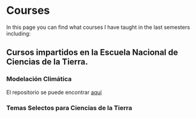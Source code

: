 # Courses



In this page you can find what courses I have taught in the last semesters including: 

## Cursos impartidos en la Escuela Nacional de Ciencias de la Tierra.

### Modelación Climática

El repositorio se puede encontrar [aquí](https://github.com/JLGarciaFranco/Modelacion_Climatica/tree/main)

### Temas Selectos para Ciencias de la Tierra
